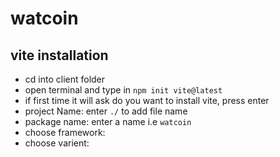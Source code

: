 # watcoin


## vite installation
- cd into client folder
- open terminal and type in `npm init vite@latest`
- if first time it will ask do you want to install vite, press enter
- project Name: enter `./` to add file name
- package name: enter a name i.e `watcoin`
- choose framework: 
- choose varient: 